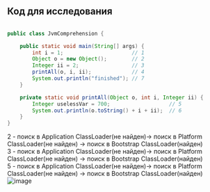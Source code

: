 ## Код для исследования
```java

public class JvmComprehension {

    public static void main(String[] args) {
        int i = 1;                      // 1
        Object o = new Object();        // 2
        Integer ii = 2;                 // 3
        printAll(o, i, ii);             // 4
        System.out.println("finished"); // 7
    }

    private static void printAll(Object o, int i, Integer ii) {
        Integer uselessVar = 700;                   // 5
        System.out.println(o.toString() + i + ii);  // 6
    }
}
```
2 - поиск в Application ClassLoader(не найден)-> поиск в Platform ClassLoader(не найден) -> поиск в Bootstrap ClassLoader(найден)  
3 - поиск в Application ClassLoader(не найден)-> поиск в Platform ClassLoader(не найден) -> поиск в Bootstrap ClassLoader(найден)  
5 - поиск в Application ClassLoader(не найден)-> поиск в Platform ClassLoader(не найден) -> поиск в Bootstrap ClassLoader(найден)  
![image](https://github.com/Beruf20yo/JVMUnderstanding/assets/134109602/4c4cee90-578d-40a3-abef-496127fd1639)



